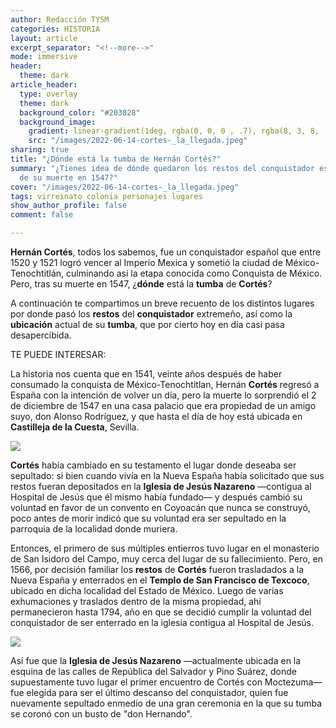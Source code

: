 ```yaml
---
author: Redacción TYSM
categories: HISTORIA
layout: article
excerpt_separator: "<!--more-->"
mode: immersive
header:
  theme: dark
article_header:
  type: overlay
  theme: dark
  background_color: "#203028"
  background_image:
    gradient: linear-gradient(1deg, rgba(0, 0, 0 , .7), rgba(8, 3, 8, .9))
    src: "/images/2022-06-14-cortes-_la_llegada.jpeg"
sharing: true
title: "¿Dónde está la tumba de Hernán Cortés?"
summary: "¿Tienes idea de dónde quedaron los restos del conquistador español, luego
  de su muerte en 1547?"
cover: "/images/2022-06-14-cortes-_la_llegada.jpeg"
tags: virreinato colonia personajes lugares
show_author_profile: false
comment: false

---
```

**Hernán Cortés**, todos los sabemos, fue un conquistador español que entre 1520 y 1521 logró vencer al Imperio Mexica y sometió la ciudad de México-Tenochtitlán, culminando así la etapa conocida como Conquista de México. Pero, tras su muerte en 1547, ¿**dónde** está la **tumba** de **Cortés**?

A continuación te compartimos un breve recuento de los distintos lugares por donde pasó los **restos** del **conquistador** extremeño, así como la **ubicación** actual de su **tumba**, que por cierto hoy en día casi pasa desapercibida.

TE PUEDE INTERESAR:

La historia nos cuenta que en 1541, veinte años después de haber consumado la conquista de México-Tenochtitlan, Hernán **Cortés** regresó a España con la intención de volver un día, pero la muerte lo sorprendió el 2 de diciembre de 1547 en una casa palacio que era propiedad de un amigo suyo, don Alonso Rodríguez, y que hasta el día de hoy está ubicada en **Castilleja de la Cuesta**, Sevilla.

![](https://upload.wikimedia.org/wikipedia/commons/thumb/1/1f/Castillo_de_Hern%C3%A1n_Cort%C3%A9s.JPG/1024px-Castillo_de_Hern%C3%A1n_Cort%C3%A9s.JPG)

**Cortés** había cambiado en su testamento el lugar donde deseaba ser sepultado: si bien cuando vivía en la Nueva España había solicitado que sus restos fueran depositados en la **Iglesia de Jesús Nazareno** —contigua al Hospital de Jesús que él mismo había fundado— y después cambió su voluntad en favor de un convento en Coyoacán que nunca se construyó, poco antes de morir indicó que su voluntad era ser sepultado en la parroquia de la localidad donde muriera.

Entonces, el primero de sus múltiples entierros tuvo lugar en el monasterio de San Isidoro del Campo, muy cerca del lugar de su fallecimiento. Pero, en 1566, por decisión familiar los **restos** de **Cortés** fueron trasladados a la Nueva España y enterrados en el **Templo de San Francisco de Texcoco**, ubicado en dicha localidad del Estado de México. Luego de varias exhumaciones y traslados dentro de la misma propiedad, ahí permanecieron hasta 1794, año en que se decidió cumplir la voluntad del conquistador de ser enterrado en la iglesia contigua al Hospital de Jesús.

![](https://upload.wikimedia.org/wikipedia/commons/thumb/3/35/Templo_del_hospitald_de_jesus.jpg/1024px-Templo_del_hospitald_de_jesus.jpg)

Así fue que la **Iglesia de Jesús Nazareno** —actualmente ubicada en la esquina de las calles de República del Salvador y Pino Suárez, donde supuestamente tuvo lugar el primer encuentro de Cortés con Moctezuma— fue elegida para ser el último descanso del conquistador, quien fue nuevamente sepultado enmedio de una gran ceremonia en la que su tumba se coronó con un busto de "don Hernando".